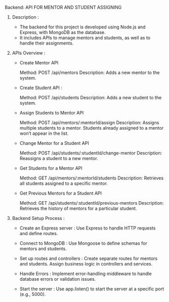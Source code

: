 Backend: API FOR MENTOR AND STUDENT ASSIGNING 

  1. Description :

       -  The backend for this project is developed using Node.js and Express, with MongoDB as the database.
       -  It includes APIs to manage mentors and students, as well as to handle their assignments.

  2. APIs Overview :
    
       -  Create Mentor API
            
            Method: POST /api/mentors
            Description: Adds a new mentor to the system.

       -  Create Student API :

            Method: POST /api/students
            Description: Adds a new student to the system.

       -  Assign Students to Mentor API
            
            Method: POST /api/mentors/:mentorId/assign
            Description: Assigns multiple students to a mentor. Students already assigned to a mentor won’t appear in the list.

       -  Change Mentor for a Student API

            Method: POST /api/students/:studentId/change-mentor
            Description: Reassigns a student to a new mentor.

       -  Get Students for a Mentor API
          
            Method: GET /api/mentors/:mentorId/students
            Description: Retrieves all students assigned to a specific mentor.

       -  Get Previous Mentors for a Student API

            Method: GET /api/students/:studentId/previous-mentors
            Description: Retrieves the history of mentors for a particular student.


  3. Backend Setup Process :

       -  Create an Express server : Use Express to handle HTTP requests and define routes.

       -  Connect to MongoDB : Use Mongoose to define schemas for mentors and students.

       -  Set up routes and controllers : Create separate routes for mentors and students. Assign business logic in controllers and services.

       -  Handle Errors : Implement error-handling middleware to handle database errors or validation issues.

       -  Start the server : Use app.listen() to start the server at a specific port (e.g., 5000).

